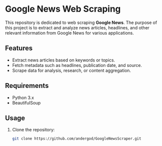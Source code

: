 # Google News Web Scraping

This repository is dedicated to web scraping **Google News**. The purpose of this project is to extract and analyze news articles, headlines, and other relevant information from Google News for various applications.

## Features

- Extract news articles based on keywords or topics.
- Fetch metadata such as headlines, publication date, and source.
- Scrape data for analysis, research, or content aggregation.

## Requirements

- Python 3.x
- BeautifulSoup

## Usage

1. Clone the repository:

   ```bash
   git clone https://github.com/andergod/GoogleNewsScraper.git

